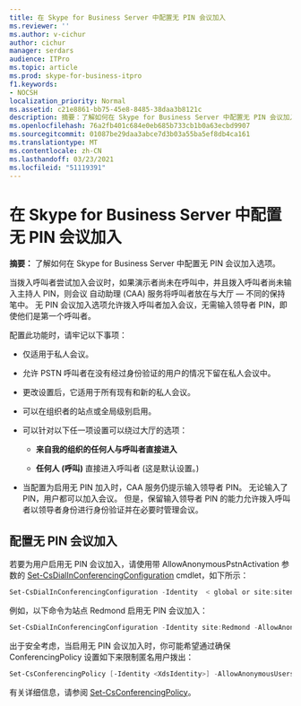 ```yaml
---
title: 在 Skype for Business Server 中配置无 PIN 会议加入
ms.reviewer: ''
ms.author: v-cichur
author: cichur
manager: serdars
audience: ITPro
ms.topic: article
ms.prod: skype-for-business-itpro
f1.keywords:
- NOCSH
localization_priority: Normal
ms.assetid: c21e8861-bb75-45e8-8485-38daa3b8121c
description: 摘要：了解如何在 Skype for Business Server 中配置无 PIN 会议加入选项。
ms.openlocfilehash: 76a2fb401c684e0eb685b733cb1b0a63ecbd9907
ms.sourcegitcommit: 01087be29daa3abce7d3b03a55ba5ef8db4ca161
ms.translationtype: MT
ms.contentlocale: zh-CN
ms.lasthandoff: 03/23/2021
ms.locfileid: "51119391"
---
```

# <a name="configure-pin-less-meeting-join-in-skype-for-business-server"></a>在 Skype for Business Server 中配置无 PIN 会议加入
 
**摘要：** 了解如何在 Skype for Business Server 中配置无 PIN 会议加入选项。
  
当拨入呼叫者尝试加入会议时，如果演示者尚未在呼叫中，并且拨入呼叫者尚未输入主持人 PIN，则会议 自动助理 (CAA) 服务将呼叫者放在与大厅 &#x2014; 不同的保持笔中。 无 PIN 会议加入选项允许拨入呼叫者加入会议，无需输入领导者 PIN，即使他们是第一个呼叫者。 
  
配置此功能时，请牢记以下事项：
  
- 仅适用于私人会议。
    
- 允许 PSTN 呼叫者在没有经过身份验证的用户的情况下留在私人会议中。
    
- 更改设置后，它适用于所有现有和新的私人会议。
    
- 可以在组织者的站点或全局级别启用。
    
- 可以针对以下任一项设置可以绕过大厅的选项： 
    
  - **来自我的组织的任何人与呼叫者直接进入**
    
  - **任何人 (呼叫)** 直接进入呼叫者 (这是默认设置。) 
    
- 当配置为启用无 PIN 加入时，CAA 服务仍提示输入领导者 PIN。 无论输入了 PIN，用户都可以加入会议。 但是，保留输入领导者 PIN 的能力允许拨入呼叫者以领导者身份进行身份验证并在必要时管理会议。
    
## <a name="configure-pin-less-meeting-join"></a>配置无 PIN 会议加入

若要为用户启用无 PIN 会议加入，请使用带 AllowAnonymousPstnActivation 参数的 [Set-CsDialInConferencingConfiguration](/powershell/module/skype/set-csdialinconferencingconfiguration?view=skype-ps) cmdlet，如下所示：
  
```PowerShell
Set-CsDialInConferencingConfiguration -Identity  < global or site:sitename>  -AllowAnonymousPstnActivation $True
```

例如，以下命令为站点 Redmond 启用无 PIN 会议加入：
  
```PowerShell
Set-CsDialInConferencingConfiguration -Identity site:Redmond -AllowAnonymousPstnActivation $True
```

出于安全考虑，当启用无 PIN 会议加入时，你可能希望通过确保 ConferencingPolicy 设置如下来限制匿名用户拨出：
  
```PowerShell
Set-CsConferencingPolicy [-Identity <XdsIdentity>] -AllowAnonymousUsersToDialOut $False
```

有关详细信息，请参阅 [Set-CsConferencingPolicy](/powershell/module/skype/set-csconferencingpolicy?view=skype-ps)。

